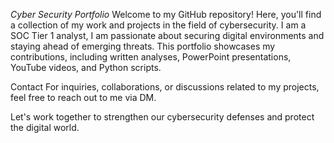 *Cyber Security Portfolio*
Welcome to my GitHub repository! 
Here, you'll find a collection of my work and projects in the field of cybersecurity.
I am a SOC Tier 1 analyst, I am passionate about securing digital environments and staying ahead of emerging threats.
This portfolio showcases my contributions, including written analyses, PowerPoint presentations, YouTube videos, and Python scripts.



Contact
For inquiries, collaborations, or discussions related to my projects, feel free to reach out to me via DM.

Let's work together to strengthen our cybersecurity defenses and protect the digital world.

